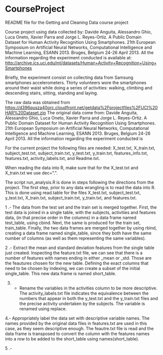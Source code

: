 # CourseProject

README file for the Getting and Cleaning Data course project

Course project using data collected by: Davide Anguita, Alessandro Ghio, Luca Oneto, Xavier Parra and Jorge L. Reyes-Ortiz. A Public Domain Dataset for Human Activity Recognition Using Smartphones. 21th European Symposium on Artificial Neural Networks, Computational Intelligence and Machine Learning, ESANN 2013. Bruges, Belgium 24-26 April 2013. All the information regarding the experiment conducted is available at: http://archive.ics.uci.edu/ml/datasets/Human+Activity+Recognition+Using+Smartphones

Briefly, the experiment consist on collecting data from Samsung smartphones accelerometers. Thirty volunteers wore the smartphones around their waist while doing a series of activities: walking, climbing and descending stairs, sitting, standing and laying. 

The raw data was obtained from https://d396qusza40orc.cloudfront.net/getdata%2Fprojectfiles%2FUCI%20HAR%20Dataset.zip
The original data come from:
Davide Anguita, Alessandro Ghio, Luca Oneto, Xavier Parra and Jorge L. Reyes-Ortiz. A Public Domain Dataset for Human Activity Recognition Using Smartphones. 21th European Symposium on Artificial Neural Networks, Computational Intelligence and Machine Learning, ESANN 2013. Bruges, Belgium 24-26 April 2013. All the information regarding the experiment conducted is 

For the current project the following files are needed: X_test.txt, X_train.txt, subject_test.txt, subject_train.txt, y_test.txt, y_train.txt, features_info.txt, features.txt, activity_labels.txt, and Readme.txt.

When reading the data into R, make sure that for the X_test.txt and X_train.txt we use dec=".".

The script run_analysis.R is done in steps following the directions from the project. The first step, prior to any data wrangling is to read the data into R. This is done using read.table for the files X_test.txt, subject_test.txt, y_test.txt, X_train.txt, subject_train.txt, y_train.txt, and features.txt.

1 .- The data from the test set and the train set is merged together. First, the test data is joined in a single table, with the subjects, activities and features data, (in that precise order in the columns) in a data frame named test_table, using cbind. Next, the same is produced for the train set, train_table. Finally, the two data frames are merged together by using rbind, creating a data frame named single_table, since they both have the same number of columns (as well as them representing the same variables).

2 .- Extract the mean and standard deviation features from the single table just created. Inspecting the feature.txt file, we can see that there is a number of features with names ending in either _mean or _std. Those are the feautures chosen for the new table. Defining the exact columns that need to be chosen by indexing, we can create a subset of the initial single_table. This new data frame is named short_table.

3. - Rename the variables in the activities column to be more descriptive. The activity_labels.txt file indicates the equivalence between the numbers that appear in both the y_test.txt and the y_train.txt files and the precise activity undertaken by the subjects. The variable is renamed using replace.

 4.- Appropriately label the data set with descriptive variable names.
The names provided by the original data files in features.txt are used in this case, as they seem descriptive enough. The feautre.txt file is read and the data frame is transposed to convert the column with the features names into a row to be added to the short_table using names(short_table).

5 .-
